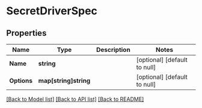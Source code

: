 # SecretDriverSpec

## Properties
Name | Type | Description | Notes
------------ | ------------- | ------------- | -------------
**Name** | **string** |  | [optional] [default to null]
**Options** | **map[string]string** |  | [optional] [default to null]

[[Back to Model list]](../README.md#documentation-for-models) [[Back to API list]](../README.md#documentation-for-api-endpoints) [[Back to README]](../README.md)

